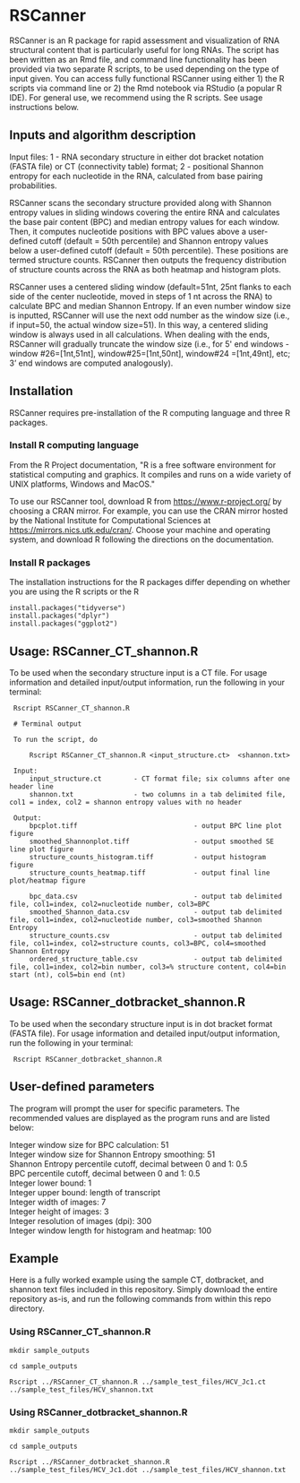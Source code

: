 # RSCanner

RSCanner is an R package for rapid assessment and visualization of RNA structural content that is particularly useful for long RNAs. The script has been written as an Rmd file, and command line functionality has been provided via two separate R scripts, to be used depending on the type of input given. You can access fully functional RSCanner using either 1) the R scripts via command line or 2) the Rmd notebook via RStudio (a popular R IDE). For general use, we recommend using the R scripts. See usage instructions below.

## Inputs and algorithm description

Input files: 1 - RNA secondary structure in either dot bracket notation (FASTA file) or CT (connectivity table) format; 2 - positional Shannon entropy for each nucleotide in the RNA, calculated from base pairing probabilities.

RSCanner scans the secondary structure provided along with Shannon entropy values in sliding windows covering the entire RNA and calculates the base pair content (BPC) and median entropy values for each window. Then, it computes nucleotide positions with BPC values above a user-defined cutoff (default = 50th percentile) and Shannon entropy values below a user-defined cutoff (default = 50th percentile). These positions are termed structure counts. RSCanner then outputs the frequency distribution of structure counts across the RNA as both heatmap and histogram plots.  

RSCanner uses a centered sliding window (default=51nt, 25nt flanks to each side of the center nucleotide, moved in steps of 1 nt across the RNA) to calculate BPC and median Shannon Entropy. If an even number window size is inputted, RSCanner will use the next odd number as the window size (i.e., if input=50, the actual window size=51). In this way, a centered sliding window is always used in all calculations. When dealing with the ends, RSCanner will gradually truncate the window size (i.e., for 5' end windows - window #26=[1nt,51nt], window#25=[1nt,50nt], window#24 =[1nt,49nt], etc; 3’ end windows are computed analogously).

## Installation
RSCanner requires pre-installation of the R computing language and three R packages.

### Install R computing language
From the R Project documentation, "R is a free software environment for statistical computing and graphics. It compiles and runs on a wide variety of UNIX platforms, Windows and MacOS." 

To use our RSCanner tool, download R from https://www.r-project.org/ by choosing a CRAN mirror. For example, you can use the CRAN mirror hosted by the National Institute for Computational Sciences at https://mirrors.nics.utk.edu/cran/. Choose your machine and operating system, and download R following the directions on the documentation.

### Install R packages
The installation instructions for the R packages differ depending on whether you are using the R scripts or the R

```
install.packages("tidyverse")
install.packages("dplyr")
install.packages("ggplot2")
```

## Usage: RSCanner_CT_shannon.R
To be used when the secondary structure input is a CT file.
For usage information and detailed input/output information, run the following in your terminal:

```
 Rscript RSCanner_CT_shannon.R
 
 # Terminal output
 
 To run the script, do

     Rscript RSCanner_CT_shannon.R <input_structure.ct>  <shannon.txt>

 Input:
     input_structure.ct        - CT format file; six columns after one header line
     shannon.txt               - two columns in a tab delimited file, col1 = index, col2 = shannon entropy values with no header 

 Output:
     bpcplot.tiff                             - output BPC line plot figure
     smoothed_Shannonplot.tiff                - output smoothed SE line plot figure
     structure_counts_histogram.tiff          - output histogram figure
     structure_counts_heatmap.tiff            - output final line plot/heatmap figure

     bpc_data.csv                             - output tab delimited file, col1=index, col2=nucleotide number, col3=BPC
     smoothed_Shannon_data.csv                - output tab delimited file, col1=index, col2=nucleotide number, col3=smoothed Shannon Entropy
     structure_counts.csv                     - output tab delimited file, col1=index, col2=structure counts, col3=BPC, col4=smoothed Shannon Entropy
     ordered_structure_table.csv              - output tab delimited file, col1=index, col2=bin number, col3=% structure content, col4=bin start (nt), col5=bin end (nt)

```

## Usage: RSCanner_dotbracket_shannon.R
To be used when the secondary structure input is in dot bracket format (FASTA file).
For usage information and detailed input/output information, run the following in your terminal:

```
 Rscript RSCanner_dotbracket_shannon.R
```

## User-defined parameters
The program will prompt the user for specific parameters. The recommended values are displayed as the program runs and are listed below:

Integer window size for BPC calculation: 51<br/>
Integer window size for Shannon Entropy smoothing: 51<br/>
Shannon Entropy percentile cutoff, decimal between 0 and 1: 0.5<br/>
BPC percentile cutoff, decimal between 0 and 1: 0.5<br/>
Integer lower bound: 1<br/>
Integer upper bound: length of transcript<br/>
Integer width of images: 7<br/>
Integer height of images: 3<br/>
Integer resolution of images (dpi): 300<br/>
Integer window length for histogram and heatmap: 100<br/>


## Example
Here is a fully worked example using the sample CT, dotbracket, and shannon text files included in this repository. Simply download the entire repository as-is, and run the following commands from within this repo directory.

### Using RSCanner_CT_shannon.R 
```
mkdir sample_outputs

cd sample_outputs

Rscript ../RSCanner_CT_shannon.R ../sample_test_files/HCV_Jc1.ct ../sample_test_files/HCV_shannon.txt

```

### Using RSCanner_dotbracket_shannon.R
```
mkdir sample_outputs

cd sample_outputs

Rscript ../RSCanner_dotbracket_shannon.R ../sample_test_files/HCV_Jc1.dot ../sample_test_files/HCV_shannon.txt

```

